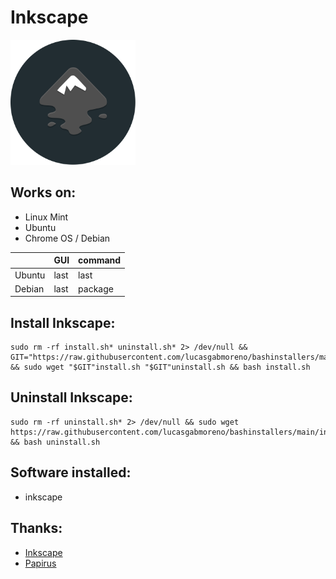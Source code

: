 # Inkscape
<img src="preview.svg" width="200">

## Works on:
* Linux Mint
* Ubuntu
* Chrome OS / Debian

| &nbsp; | GUI | command |
| :--- | :--- | :--- | 
| Ubuntu | last | last | 
| Debian | last | package |

## Install Inkscape:
```
sudo rm -rf install.sh* uninstall.sh* 2> /dev/null && GIT="https://raw.githubusercontent.com/lucasgabmoreno/bashinstallers/main/inkscape/" && sudo wget "$GIT"install.sh "$GIT"uninstall.sh && bash install.sh

```

## Uninstall Inkscape:
```
sudo rm -rf uninstall.sh* 2> /dev/null && sudo wget https://raw.githubusercontent.com/lucasgabmoreno/bashinstallers/main/inkscape/uninstall.sh && bash uninstall.sh
```

## Software installed:
* inkscape

## Thanks:
* [Inkscape](https://inkscape.org/es/release/inkscape-1.1/gnulinux/ubuntu/ppa/)
* [Papirus](https://github.com/PapirusDevelopmentTeam)
